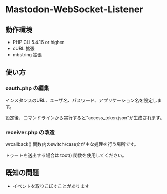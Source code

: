 # Mastodon-WebSocket-Listener

## 動作環境

* PHP CLI 5.4.16 or higher
 * cURL 拡張
 * mbstring 拡張

## 使い方

### oauth.php の編集

インスタンスのURL、ユーザ名、パスワード、アプリケーション名を設定します。

設定後、コマンドラインから実行すると"access_token.json"が生成されます。


### receiver.php の改造

wrcallback() 関数内のswitch/case文が主な処理を行う場所です。

トゥートを送出する場合は toot() 関数を使用してください。



## 既知の問題
* イベントを取りこぼすことがあります
